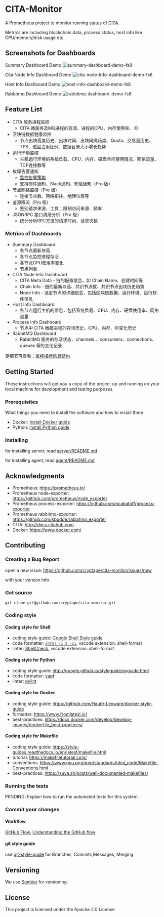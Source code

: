 # CITA-Monitor

A Prometheus project to monitor running status of [CITA](https://github.com/cryptape/cita).

Metrics are including blockchain data, process status, host info like CPU/memory/disk usage etc.

## Screenshots for Dashboards

Summary Dashboard Demo
![summary-dashboard-demo-fs8](https://user-images.githubusercontent.com/71397/57682153-b9a5c700-7663-11e9-93c6-a29758e7d3a1.png)

Cita Node Info Dashboard Demo
![cita-node-info-dashboard-demo-fs8](https://user-images.githubusercontent.com/71397/57681838-15bc1b80-7663-11e9-91b4-202c306a0f3b.png)

Host Info Dashboard Demo
![host-info-dashboard-demo-fs8](https://user-images.githubusercontent.com/71397/57681906-3ab08e80-7663-11e9-9229-76b85c0eaaa4.png)

Rabbitmq Dashboard Demo
![rabbitmq-dashboard-demo-fs8](https://user-images.githubusercontent.com/71397/57682140-b0b4f580-7663-11e9-8db0-c4e2a0e29606.png)


## Feature List

* CITA 服务进程监控
    - CITA 微服务及MQ进程的存活、进程的CPU、内存使用率、IO
* 区块链数据健康监控
    - 节点出块高度历史、出块时间、出块间隔趋势、Quota、交易量历史、TPS、磁盘占用比例、数据目录大小增长趋势
* 运行环境监控
    - 主机运行环境的系统负载、CPU、内存、磁盘空间使用情况、网络流量、TCP连接数等
* 故障告警通知
    - [监控告警策略](docs/alert_strategies.md)
    - 支持邮件通知、Slack通知、短信通知（Pro 版）
* 节点网络监控（Pro 版）
    - 连接节点数、网络拓扑、地理位置等
* 鉴源限流（Pro 版）
    - 鉴别请求来源、工具；限制访问来源、频率
* JSONRPC 接口调用分析（Pro 版）
    - 统计分析RPC方法的请求时间、请求次数

### Metrics of Dashboards

* Summary Dashboard
    * 各节点最新块高
    * 各节点监控进程存活
    * 各节点CPU使用率变化
    * 节点列表
* CITA Node Info Dashboard
    * CITA Meta Data - 链的配置信息，如 Chain Name、创建时间等
    * Chain Info - 链的最新块高、共识节点数、共识节点出块历史趋势
    * Node Info - 选定节点的详细信息，包括区块链数据、运行环境、运行软件信息
* Host Info Dashboard
    * 各节点运行主机的信息，包括系统负载、CPU、内存、硬盘使用率、网络流量
* Process Info Dashboard
    * 节点中 CITA 微服进程的存活历史、CPU、内存、IO变化历史
* RabbitMQ Dashboard
    * RabbitMQ 服务的存活状态、channels 、consumers、connections、queues 等的变化记录

更细节可查看：[监控指标信息结构](docs/information_architecture.md)


## Getting Started

These instructions will get you a copy of the project up and running on your local machine for development and testing purposes.

### Prerequisites

What things you need to install the software and how to install them

* Docker: [install Docker guide](https://docs.docker.com/install/)
* Python: [install Python guide](https://docs.python-guide.org/starting/installation/)

### Installing

for installing server, read [server/README.md](server/README.md)

for installing agent, read [agent/README.md](agent/README.md)

## Acknowledgments

* Prometheus: https://prometheus.io/
* Prometheus node-exporter: https://github.com/prometheus/node_exporter
* Prometheus process-exporter: https://github.com/ncabatoff/process-exporter
* Prometheus rabbitmq-exporter: https://github.com/kbudde/rabbitmq_exporter
* CITA: http://docs.citahub.com
* Docker: https://www.docker.com/

## Contributing

### Creating a Bug Report

open a new issue: https://github.com/cryptape/cita-monitor/issues/new 

with your version info

### Get source

```
git clone git@github.com:cryptape/cita-monitor.git
```

### Coding style

#### Coding style for Shell

* coding style guide: [Google Shell Style guide](https://google.github.io/styleguide/shell.xml)
* code formatter: [`shfmt -i 2 -ci`](https://github.com/mvdan/sh#shfmt), vscode extension: shell-format
* linter: [ShellCheck](https://github.com/koalaman/shellcheck), vscode extension: shell-format


#### Coding style for Python

* coding style guide: http://google.github.io/styleguide/pyguide.html
* code formatter: [yapf](https://github.com/google/yapf)
* linter: [pylint](https://www.pylint.org/)

#### Coding style for Docker

* coding style guide: https://github.com/Haufe-Lexware/docker-style-guide
* formatter: https://www.fromlatest.io/
* best-practices: https://docs.docker.com/develop/develop-images/dockerfile_best-practices/

#### Coding style for Makefile

* coding style guide: https://style-guides.readthedocs.io/en/latest/makefile.html
* tutorial: https://makefiletutorial.com/
* conventions: https://www.gnu.org/prep/standards/html_node/Makefile-Conventions.html
* best-practices: https://suva.sh/posts/well-documented-makefiles/

### Running the tests

PENDING: Explain how to run the automated tests for this system


### Commit your changes

#### Workflow

[GitHub Flow](https://help.github.com/en/articles/github-flow), [Understanding the GitHub flow](https://guides.github.com/introduction/flow/)

#### git style guide

use [git-style-guide](https://github.com/agis/git-style-guide) for Branches, Commits,Messages, Merging


## Versioning

We use [SemVer](http://semver.org/) for versioning.

## License

This project is licensed under the Apache 2.0 License
